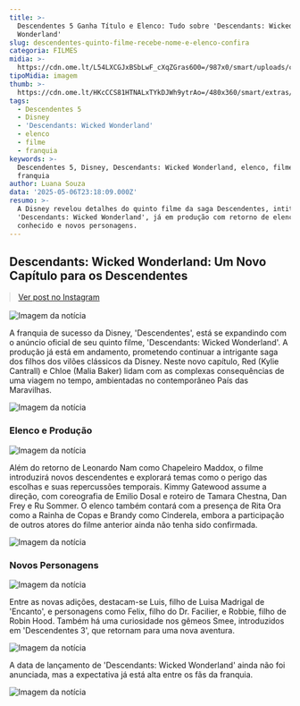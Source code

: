 ```yaml
---
title: >-
  Descendentes 5 Ganha Título e Elenco: Tudo sobre 'Descendants: Wicked
  Wonderland'
slug: descendentes-quinto-filme-recebe-nome-e-elenco-confira
categoria: FILMES
midia: >-
  https://cdn.ome.lt/L54LXCGJxBSbLwF_cXqZGras6O0=/987x0/smart/uploads/conteudo/fotos/Design_sem_nome_-_2025-05-06T192829.068.png
tipoMidia: imagem
thumb: >-
  https://cdn.ome.lt/HKcCCS81HTNALxTYkDJWh9ytrAo=/480x360/smart/extras/conteudos/Design_sem_nome_-_2025-05-06T192829.068.png
tags:
  - Descendentes 5
  - Disney
  - 'Descendants: Wicked Wonderland'
  - elenco
  - filme
  - franquia
keywords: >-
  Descendentes 5, Disney, Descendants: Wicked Wonderland, elenco, filme,
  franquia
author: Luana Souza
data: '2025-05-06T23:18:09.000Z'
resumo: >-
  A Disney revelou detalhes do quinto filme da saga Descendentes, intitulado
  'Descendants: Wicked Wonderland', já em produção com retorno de elenco
  conhecido e novos personagens.
---
```


## Descendants: Wicked Wonderland: Um Novo Capítulo para os Descendentes

<blockquote class="instagram-media" data-instgrm-permalink="https://www.instagram.com/reel/DJS4XpNyCwh/" data-instgrm-version="14" style="width:100%; max-width:540px; margin:1rem auto;"><a href="https://www.instagram.com/reel/DJS4XpNyCwh/">Ver post no Instagram</a></blockquote>

![Imagem da notícia](https://cdn.ome.lt/t-QQ58aE_uIo7SvK_CMc8ayjOGE=/fit-in/837x500/smart/uploads/conteudo/fotos/descendants-5-cast-kylie-cantrall-red.png)

A franquia de sucesso da Disney, 'Descendentes', está se expandindo com o anúncio oficial de seu quinto filme, 'Descendants: Wicked Wonderland'. A produção já está em andamento, prometendo continuar a intrigante saga dos filhos dos vilões clássicos da Disney. Neste novo capítulo, Red (Kylie Cantrall) e Chloe (Malia Baker) lidam com as complexas consequências de uma viagem no tempo, ambientadas no contemporâneo País das Maravilhas.

![Imagem da notícia](https://cdn.ome.lt/TZE_3QRURjfzuur4_ke-EvU71fA=/fit-in/837x500/smart/uploads/conteudo/fotos/descendants-5-cast-malia-baker-chloe-charming.png)

### Elenco e Produção

![Imagem da notícia](https://cdn.ome.lt/YGFf0dmP5JJYTAoKGx79dJZ21G0=/fit-in/837x500/smart/uploads/conteudo/fotos/descendants-5-cast-brendon-tremblay-max-hatter_ed170f.png)

Além do retorno de Leonardo Nam como Chapeleiro Maddox, o filme introduzirá novos descendentes e explorará temas como o perigo das escolhas e suas repercussões temporais. Kimmy Gatewood assume a direção, com coreografia de Emilio Dosal e roteiro de Tamara Chestna, Dan Frey e Ru Sommer. O elenco também contará com a presença de Rita Ora como a Rainha de Copas e Brandy como Cinderela, embora a participação de outros atores do filme anterior ainda não tenha sido confirmada.

![Imagem da notícia](https://cdn.ome.lt/ZIxJ3rF3ogPMX7UwHJWV-02K774=/fit-in/837x500/smart/uploads/conteudo/fotos/descendants-5-cast-alexandro-byrd-luis-madrigal.png)

### Novos Personagens

![Imagem da notícia](https://cdn.ome.lt/b_Gpdl7SIj_Bffa2UuFx9FW9WMA=/fit-in/837x500/smart/uploads/conteudo/fotos/descendants-5-cast-zavien-garrett-felix.png)

Entre as novas adições, destacam-se Luis, filho de Luisa Madrigal de 'Encanto', e personagens como Felix, filho do Dr. Facilier, e Robbie, filho de Robin Hood. Também há uma curiosidade nos gêmeos Smee, introduzidos em 'Descendentes 3', que retornam para uma nova aventura.

![Imagem da notícia](https://cdn.ome.lt/snMMJOEemXj8T_FJtVozFoyHKOE=/fit-in/837x500/smart/uploads/conteudo/fotos/descendants-5-cast-joel-oulettte-robbie.png)

A data de lançamento de 'Descendants: Wicked Wonderland' ainda não foi anunciada, mas a expectativa já está alta entre os fãs da franquia.

![Imagem da notícia](https://cdn.ome.lt/ZJ58IwlMcmSrUMhGuGhxA0LumPI=/fit-in/837x500/smart/uploads/conteudo/fotos/descendants-5-cast-smee-twins.png)
